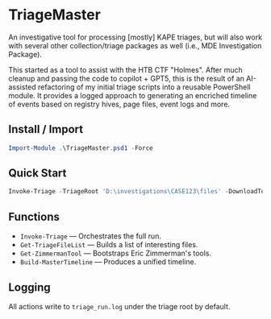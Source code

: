 # TriageMaster

An investigative tool for processing \[mostly\] KAPE triages, but will also work with several other collection/triage packages as well (i.e., MDE Investigation Package). 

This started as a tool to assist with the HTB CTF "Holmes". After much cleanup and passing the code to copilot + GPT5, this is the result of an AI-assisted refactoring of my initial triage scripts into a reusable PowerShell module. It provides a logged approach to generating an encriched timeline of events based on registry hives, page files, event logs and more.

## Install / Import
```powershell
Import-Module .\TriageMaster.psd1 -Force
```

## Quick Start
```powershell
Invoke-Triage -TriageRoot 'D:\investigations\CASE123\files' -DownloadTools -Verbose
```

## Functions
- `Invoke-Triage` — Orchestrates the full run.
- `Get-TriageFileList` — Builds a list of interesting files.
- `Get-ZimmermanTool` — Bootstraps Eric Zimmerman's tools.
- `Build-MasterTimeline` — Produces a unified timeline.

## Logging
All actions write to `triage_run.log` under the triage root by default.
